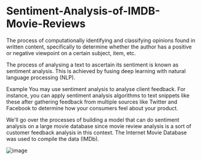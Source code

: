 # Sentiment-Analysis-of-IMDB-Movie-Reviews

The process of computationally identifying and classifying opinions found in written content, specifically to determine whether the author has a positive or negative viewpoint on a certain subject, item, etc.

The process of analysing a text to ascertain its sentiment is known as sentiment analysis. This is achieved by fusing deep learning with natural language processing (NLP).

Example
You may use sentiment analysis to analyse client feedback. For instance, you can apply sentiment analysis algorithms to text snippets like these after gathering feedback from multiple sources like Twitter and Facebook to determine how your consumers feel about your product.

We'll go over the processes of building a model that can do sentiment analysis on a large movie database since movie review analysis is a sort of customer feedback analysis in this context. The Internet Movie Database was used to compile the data (IMDb).

![image](https://user-images.githubusercontent.com/32131585/209475505-f40ad65b-e659-40a4-92dd-5ee8aa76db4f.png)
